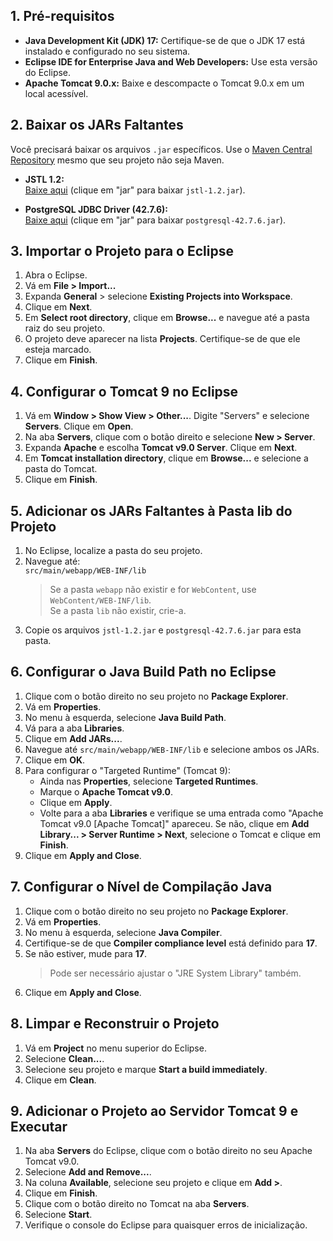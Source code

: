 ## 1. Pré-requisitos

- **Java Development Kit (JDK) 17:** Certifique-se de que o JDK 17 está instalado e configurado no seu sistema.
- **Eclipse IDE for Enterprise Java and Web Developers:** Use esta versão do Eclipse.
- **Apache Tomcat 9.0.x:** Baixe e descompacte o Tomcat 9.0.x em um local acessível.

## 2. Baixar os JARs Faltantes

Você precisará baixar os arquivos `.jar` específicos. Use o [Maven Central Repository](https://search.maven.org/) mesmo que seu projeto não seja Maven.

- **JSTL 1.2:**  
  [Baixe aqui](https://mvnrepository.com/artifact/javax.servlet/jstl/1.2) (clique em "jar" para baixar `jstl-1.2.jar`).

- **PostgreSQL JDBC Driver (42.7.6):**  
  [Baixe aqui](https://mvnrepository.com/artifact/org.postgresql/postgresql/42.7.6) (clique em "jar" para baixar `postgresql-42.7.6.jar`).

## 3. Importar o Projeto para o Eclipse

1. Abra o Eclipse.
2. Vá em **File > Import...**
3. Expanda **General** > selecione **Existing Projects into Workspace**.
4. Clique em **Next**.
5. Em **Select root directory**, clique em **Browse...** e navegue até a pasta raiz do seu projeto.
6. O projeto deve aparecer na lista **Projects**. Certifique-se de que ele esteja marcado.
7. Clique em **Finish**.

## 4. Configurar o Tomcat 9 no Eclipse

1. Vá em **Window > Show View > Other...**. Digite "Servers" e selecione **Servers**. Clique em **Open**.
2. Na aba **Servers**, clique com o botão direito e selecione **New > Server**.
3. Expanda **Apache** e escolha **Tomcat v9.0 Server**. Clique em **Next**.
4. Em **Tomcat installation directory**, clique em **Browse...** e selecione a pasta do Tomcat.
5. Clique em **Finish**.

## 5. Adicionar os JARs Faltantes à Pasta lib do Projeto

1. No Eclipse, localize a pasta do seu projeto.
2. Navegue até:  
   `src/main/webapp/WEB-INF/lib`  
   > Se a pasta `webapp` não existir e for `WebContent`, use `WebContent/WEB-INF/lib`.  
   > Se a pasta `lib` não existir, crie-a.
3. Copie os arquivos `jstl-1.2.jar` e `postgresql-42.7.6.jar` para esta pasta.

## 6. Configurar o Java Build Path no Eclipse

1. Clique com o botão direito no seu projeto no **Package Explorer**.
2. Vá em **Properties**.
3. No menu à esquerda, selecione **Java Build Path**.
4. Vá para a aba **Libraries**.
5. Clique em **Add JARs...**.
6. Navegue até `src/main/webapp/WEB-INF/lib` e selecione ambos os JARs.
7. Clique em **OK**.
8. Para configurar o "Targeted Runtime" (Tomcat 9):
   - Ainda nas **Properties**, selecione **Targeted Runtimes**.
   - Marque o **Apache Tomcat v9.0**.
   - Clique em **Apply**.
   - Volte para a aba **Libraries** e verifique se uma entrada como "Apache Tomcat v9.0 [Apache Tomcat]" apareceu. Se não, clique em **Add Library... > Server Runtime > Next**, selecione o Tomcat e clique em **Finish**.
9. Clique em **Apply and Close**.

## 7. Configurar o Nível de Compilação Java

1. Clique com o botão direito no seu projeto no **Package Explorer**.
2. Vá em **Properties**.
3. No menu à esquerda, selecione **Java Compiler**.
4. Certifique-se de que **Compiler compliance level** está definido para **17**.
5. Se não estiver, mude para **17**.  
   > Pode ser necessário ajustar o "JRE System Library" também.
6. Clique em **Apply and Close**.

## 8. Limpar e Reconstruir o Projeto

1. Vá em **Project** no menu superior do Eclipse.
2. Selecione **Clean...**.
3. Selecione seu projeto e marque **Start a build immediately**.
4. Clique em **Clean**.

## 9. Adicionar o Projeto ao Servidor Tomcat 9 e Executar

1. Na aba **Servers** do Eclipse, clique com o botão direito no seu Apache Tomcat v9.0.
2. Selecione **Add and Remove...**.
3. Na coluna **Available**, selecione seu projeto e clique em **Add >**.
4. Clique em **Finish**.
5. Clique com o botão direito no Tomcat na aba **Servers**.
6. Selecione **Start**.
7. Verifique o console do Eclipse para quaisquer erros de inicialização.
